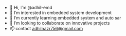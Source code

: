 - 👋 Hi, I’m @adhil-emd
- 👀 I’m interested in embedded system development
- 🌱 I’m currently learning embedded system and auto sar
- 💞️ I’m looking to collaborate on innovative projects
- 📫 contact adhilnazr756@gmail.com


<!---
adhil-emd/adhil-emd is a ✨ special ✨ repository because its `README.md` (this file) appears on your GitHub profile.
You can click the Preview link to take a look at your changes.
--->
